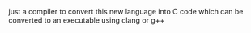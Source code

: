 just a compiler to convert this new language into C code which can be converted to an executable using clang or g++

